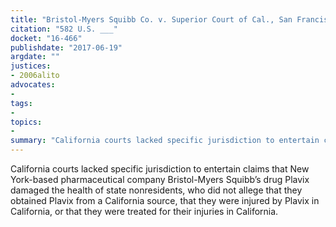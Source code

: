 ```yaml
---
title: "Bristol-Myers Squibb Co. v. Superior Court of Cal., San Francisco Cty."
citation: "582 U.S. ___"
docket: "16-466"
publishdate: "2017-06-19"
argdate: ""
justices:
- 2006alito
advocates:
- 
tags:
- 
topics:
- 
summary: "California courts lacked specific jurisdiction to entertain claims that New York-based pharmaceutical company Bristol-Myers Squibb’s drug Plavix damaged the health of state nonresidents, who did not allege that they obtained Plavix from a California source, that they were injured by Plavix in California, or that they were treated for their injuries in California."
---
```

California courts lacked specific jurisdiction to entertain claims that New York-based pharmaceutical company Bristol-Myers Squibb’s drug Plavix damaged the health of state nonresidents, who did not allege that they obtained Plavix from a California source, that they were injured by Plavix in California, or that they were treated for their injuries in California.

